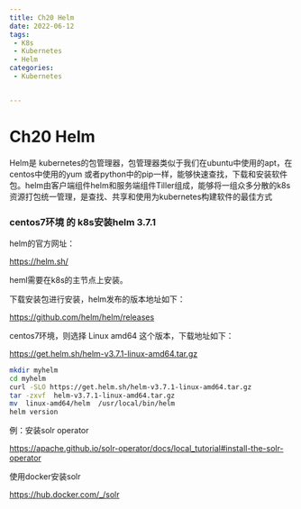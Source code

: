 ```yaml
---
title: Ch20 Helm
date: 2022-06-12
tags:
 - K8s
 - Kubernetes
 - Helm
categories:
 - Kubernetes


---
```


# Ch20 Helm

Helm是 kubernetes的包管理器，包管理器类似于我们在ubuntu中使用的apt，在centos中使用的yum 或者python中的pip一样，能够快速查找，下载和安装软件包。helm由客户端组件helm和服务端组件Tiller组成，能够将一组众多分散的k8s资源打包统一管理，是查找、共享和使用为kubernetes构建软件的最佳方式



### centos7环境 的 k8s安装helm 3.7.1

helm的官方网址：

https://helm.sh/

heml需要在k8s的主节点上安装。

下载安装包进行安装，helm发布的版本地址如下：

https://github.com/helm/helm/releases

centos7环境，则选择  Linux amd64 这个版本，下载地址如下：

https://get.helm.sh/helm-v3.7.1-linux-amd64.tar.gz

```sh
mkdir myhelm
cd myhelm
curl -SLO https://get.helm.sh/helm-v3.7.1-linux-amd64.tar.gz
tar -zxvf  helm-v3.7.1-linux-amd64.tar.gz
mv  linux-amd64/helm  /usr/local/bin/helm
helm version
```



例：安装solr operator

https://apache.github.io/solr-operator/docs/local_tutorial#install-the-solr-operator



使用docker安装solr

https://hub.docker.com/_/solr


